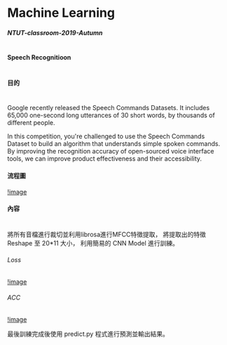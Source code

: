 # Machine Learning 
##### NTUT-classroom-2019-Autumn
#
#### Speech Recognitioon
#
#### 目的
#
Google recently released the Speech Commands Datasets. It includes 65,000 one-second long utterances of 30 short words, by thousands of different people.

In this competition, you're challenged to use the Speech Commands Dataset to build an algorithm that understands simple spoken commands. By improving the recognition accuracy of open-sourced voice interface tools, we can improve product effectiveness and their accessibility.

#### 流程圖
[!image](https://imgur.com/0tuLhdh.jpg)
#### 內容
#
將所有音檔進行裁切並利用librosa進行MFCC特徵提取，
將提取出的特徵 Reshape 至 20*11 大小，
利用簡易的 CNN Model 進行訓練。
######  Loss
[!image](https://imgur.com/y9sXYqq.jpg)

######  ACC
[!image](https://imgur.com/XCZbKi4.jpg)


最後訓練完成後使用 predict.py 程式進行預測並輸出結果。


